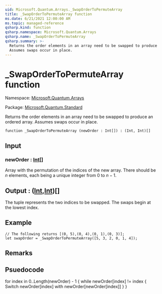 ```yaml
---
uid: Microsoft.Quantum.Arrays._SwapOrderToPermuteArray
title: _SwapOrderToPermuteArray function
ms.date: 6/21/2021 12:00:00 AM
ms.topic: managed-reference
qsharp.kind: function
qsharp.namespace: Microsoft.Quantum.Arrays
qsharp.name: _SwapOrderToPermuteArray
qsharp.summary: >-
  Returns the order elements in an array need to be swapped to produce an ordered array.
  Assumes swaps occur in place.
---
```


# _SwapOrderToPermuteArray function

Namespace: [Microsoft.Quantum.Arrays](xref:Microsoft.Quantum.Arrays)

Package: [Microsoft.Quantum.Standard](https://nuget.org/packages/Microsoft.Quantum.Standard)


Returns the order elements in an array need to be swapped to produce an ordered array.Assumes swaps occur in place.

```qsharp
function _SwapOrderToPermuteArray (newOrder : Int[]) : (Int, Int)[]
```


## Input

### newOrder : [Int](xref:microsoft.quantum.qsharp.valueliterals#int-literals)[]

Array with the permutation of the indices of the new array. There should be $n$ elements,each being a unique integer from $0$ to $n-1$.



## Output : ([Int](xref:microsoft.quantum.qsharp.valueliterals#int-literals),[Int](xref:microsoft.quantum.qsharp.valueliterals#int-literals))[]

The tuple represents the two indices to be swapped. The swaps begin at the lowest index.

## Example

```qsharp// The following returns [(0, 5),(0, 4),(0, 1),(0, 3)];let swapOrder = _SwapOrderToPermuteArray([5, 3, 2, 0, 1, 4]);```

## Remarks

## Psuedocodefor index in 0..Length(newOrder) - 1 {while newOrder[index] != index {Switch newOrder[index] with newOrder[newOrder[index]]}}